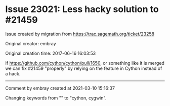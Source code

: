 # Issue 23021: Less hacky solution to #21459

Issue created by migration from https://trac.sagemath.org/ticket/23258

Original creator: embray

Original creation time: 2017-06-16 16:03:53

If https://github.com/cython/cython/pull/1650, or something like it is merged we can fix #21459 "properly" by relying on the feature in Cython instead of a hack.


---

Comment by embray created at 2021-03-10 15:16:37

Changing keywords from "" to "cython, cygwin".

